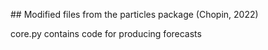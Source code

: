 ## Modified files from the particles package (Chopin, 2022)

core.py contains code for producing forecasts
